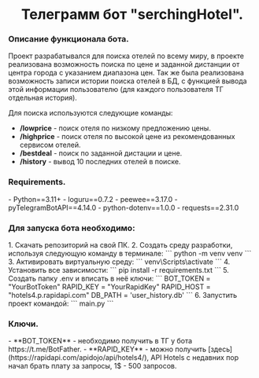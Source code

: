 <h1 align="center">Телеграмм бот "serchingHotel".</h1>

<h3>Описание функционала бота.</h3>
Проект разрабатывался для поиска отелей по всему миру, в 
проекте реализована возможность поиска по цене и заданной
дистанции от центра города с указанием диапазона цен. Так 
же была реализована возможность записи истории поиска 
отелей в БД, с функцией вывода этой информации пользователю
(для каждого пользователя ТГ отдельная история).

Для поиска используются следующие команды:
- **/lowprice** - поиск отеля по низкому предложению цены.
- **/highprice** - поиск отеля по высокой цене из 
рекомендованных сервисом отелей.
- **/bestdeal** - поиск по заданной дистации и цене.
- **/history** - вывод 10 последних отелей в поиске.

<h3>Requirements.</h3>
- Python==3.11+
- loguru==0.7.2
- peewee==3.17.0
- pyTelegramBotAPI==4.14.0
- python-dotenv==1.0.0
- requests==2.31.0

<h3>Для запуска бота необходимо:</h3>
1. Скачать репозиторий на свой ПК.
2. Создать среду разработки, используя 
следующую команду в терминале:
```
python -m venv venv
```
3. Активировать виртуальную среду:
```
venv\Scripts\activate
```
4. Установить все зависимости:
```
pip install -r requirements.txt
```
5. Создать папку .env и вписать в неё ключи:
```
BOT_TOKEN = "YourBotToken"
RAPID_KEY = "YourRapidKey"
RAPID_HOST = "hotels4.p.rapidapi.com"
DB_PATH = 'user_history.db'
```
6. Запустить проект командой:
```
main.py
```

<h3>Ключи.</h3>
- **BOT_TOKEN** - необходимо получить в ТГ у бота https://t.me/BotFather. 
- **RAPID_KEY** - можно получить 
[здесь](https://rapidapi.com/apidojo/api/hotels4/), API 
Hotels с недавних пор начал брать плату за запросы, 1$ - 
500 запросов.

